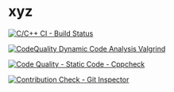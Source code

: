 # xyz

[![C/C++ CI - Build Status](https://github.com/99003772/xyz/actions/workflows/Update%20c-cpp.yml/badge.svg)](https://github.com/99003772/xyz/actions/workflows/Update%20c-cpp.yml)

[![CodeQuality Dynamic Code Analysis Valgrind](https://github.com/99003772/xyz/actions/workflows/Update%20CodeQuality_Dynamic.yml/badge.svg)](https://github.com/99003772/xyz/actions/workflows/Update%20CodeQuality_Dynamic.yml)

[![Code Quality - Static Code - Cppcheck](https://github.com/99003772/xyz/actions/workflows/cppcheck.yml/badge.svg)](https://github.com/99003772/xyz/actions/workflows/cppcheck.yml)

[![Contribution Check - Git Inspector](https://github.com/99003772/xyz/actions/workflows/Update%20gitinspector.yml/badge.svg)](https://github.com/99003772/xyz/actions/workflows/Update%20gitinspector.yml)
